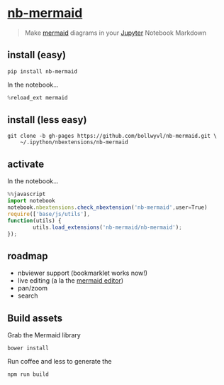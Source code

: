 
# [nb-mermaid](https://bollwyvl.github.io/nb-mermaid)
> Make [mermaid](https://github.com/knsv/mermaid) diagrams in your
[Jupyter](http://jupyter.org) Notebook Markdown

## install (easy)
```shell
pip install nb-mermaid
```

In the notebook...
```javascript
%reload_ext mermaid
```


## install (less easy)
```shell
git clone -b gh-pages https://github.com/bollwyvl/nb-mermaid.git \
    ~/.ipython/nbextensions/nb-mermaid
```


## activate
In the notebook...
```javascript
%%javascript
import notebook
notebook.nbextensions.check_nbextension('nb-mermaid',user=True)
require(['base/js/utils'],
function(utils) {
        utils.load_extensions('nb-mermaid/nb-mermaid');
});
```


## roadmap
- nbviewer support (bookmarklet works now!)
- live editing (a la the [mermaid editor](http://knsv.github.io/mermaid/live_editor))
- pan/zoom
- search

## Build assets
Grab the Mermaid library
```
bower install
```
Run coffee and less to generate the 
```
npm run build
```
